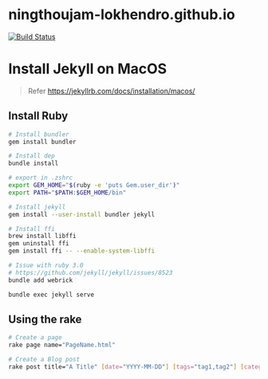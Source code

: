 # ningthoujam-lokhendro.github.io
[![Build Status](https://travis-ci.org/ningthoujam-lokhendro/ningthoujam-lokhendro.github.io.svg?branch=master)](https://travis-ci.org/ningthoujam-lokhendro/ningthoujam-lokhendro.github.io)

# Install Jekyll on MacOS

> Refer https://jekyllrb.com/docs/installation/macos/

## Install Ruby

```bash
# Install bundler
gem install bundler

# Install dep
bundle install

# export in .zshrc
export GEM_HOME="$(ruby -e 'puts Gem.user_dir')"
export PATH="$PATH:$GEM_HOME/bin"

# Install jekyll
gem install --user-install bundler jekyll

# Install ffi
brew install libffi
gem uninstall ffi
gem install ffi -- --enable-system-libffi

# Issue with ruby 3.0 
# https://github.com/jekyll/jekyll/issues/8523
bundle add webrick

bundle exec jekyll serve

```

## Using the rake

```bash
# Create a page
rake page name="PageName.html"

# Create a Blog post
rake post title="A Title" [date="YYYY-MM-DD"] [tags="tag1,tag2"] [category="category"]

```